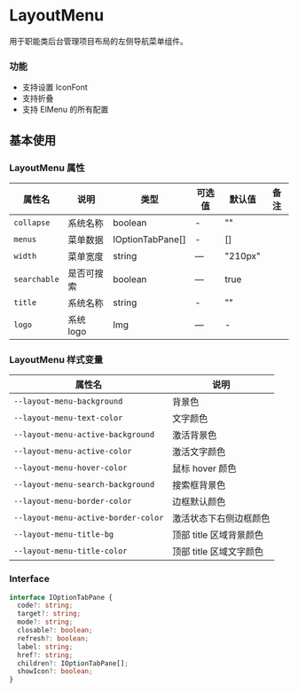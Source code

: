 <!--
 * @Author: weichunpei
 * @Date: 2023-10-20 09:30:23
 * @LastEditors: weichunpei
 * @LastEditTime: 2023-12-14 13:46:53
 * @Description: layoutHeader 组件
-->

# LayoutMenu

用于职能类后台管理项目布局的左侧导航菜单组件。

### 功能

- 支持设置 IconFont
- 支持折叠
- 支持 ElMenu 的所有配置

## 基本使用

<demo src="./basic.vue"></demo>

### LayoutMenu 属性

| 属性名       | 说明       | 类型             | 可选值 | 默认值  | 备注 |
| ------------ | ---------- | ---------------- | ------ | ------- | ---- |
| `collapse`   | 系统名称   | boolean          | -      | ""      |      |
| `menus`      | 菜单数据   | IOptionTabPane[] | -      | []      |      |
| `width`      | 菜单宽度   | string           | —      | "210px" |      |
| `searchable` | 是否可搜索 | boolean          | —      | true    |      |
| `title`      | 系统名称   | string           | -      | ""      |      |
| `logo`       | 系统 logo  | Img              | —      | -       |      |

### LayoutMenu 样式变量

| 属性名                              | 说明                    |
| ----------------------------------- | ----------------------- |
| `--layout-menu-background`          | 背景色                  |
| `--layout-menu-text-color`          | 文字颜色                |
| `--layout-menu-active-background`   | 激活背景色              |
| `--layout-menu-active-color`        | 激活文字颜色            |
| `--layout-menu-hover-color`         | 鼠标 hover 颜色         |
| `--layout-menu-search-background`   | 搜索框背景色            |
| `--layout-menu-border-color`        | 边框默认颜色            |
| `--layout-menu-active-border-color` | 激活状态下右侧边框颜色  |
| `--layout-menu-title-bg`            | 顶部 title 区域背景颜色 |
| `--layout-menu-title-color`         | 顶部 title 区域文字颜色 |

### Interface

```ts
interface IOptionTabPane {
  code?: string;
  target?: string;
  mode?: string;
  closable?: boolean;
  refresh?: boolean;
  label: string;
  href?: string;
  children?: IOptionTabPane[];
  showIcon?: boolean;
}
```
